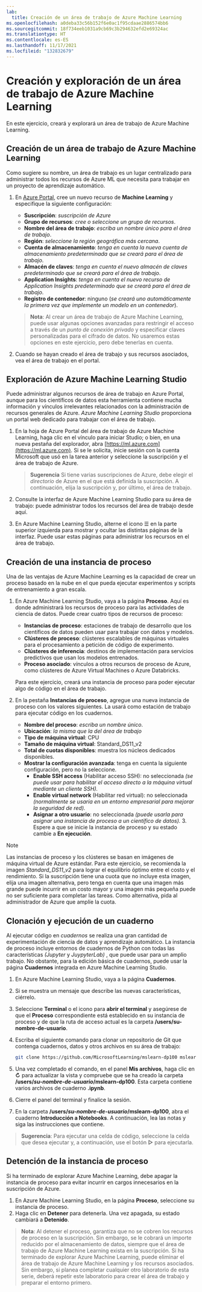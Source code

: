```yaml
---
lab:
  title: Creación de un área de trabajo de Azure Machine Learning
ms.openlocfilehash: a0deba33c56b152f6e0ac1f95cdaae2886574bb6
ms.sourcegitcommit: 18f734eeb1031a9cb69c3b294632efd2e69324ac
ms.translationtype: HT
ms.contentlocale: es-ES
ms.lasthandoff: 11/17/2021
ms.locfileid: "132832679"
---
```

# <a name="create-and-explore-an-azure-machine-learning-workspace"></a>Creación y exploración de un área de trabajo de Azure Machine Learning

En este ejercicio, creará y explorará un área de trabajo de Azure Machine Learning.

## <a name="create-an-azure-machine-learning-workspace"></a>Creación de un área de trabajo de Azure Machine Learning

Como sugiere su nombre, un área de trabajo es un lugar centralizado para administrar todos los recursos de Azure ML que necesita para trabajar en un proyecto de aprendizaje automático.

1. En [Azure Portal](https://portal.azure.com), cree un nuevo recurso de **Machine Learning** y especifique la siguiente configuración:

    - **Suscripción**: *suscripción de Azure*
    - **Grupo de recursos**: *cree o seleccione un grupo de recursos*.
    - **Nombre del área de trabajo**: *escriba un nombre único para el área de trabajo*.
    - **Región**: *seleccione la región geográfica más cercana*.
    - **Cuenta de almacenamiento**: *tenga en cuenta la nueva cuenta de almacenamiento predeterminada que se creará para el área de trabajo*.
    - **Almacén de claves**: *tenga en cuenta el nuevo almacén de claves predeterminado que se creará para el área de trabajo*.
    - **Application Insights**: *tenga en cuenta el nuevo recurso de Application Insights predeterminado que se creará para el área de trabajo*.
    - **Registro de contenedor**: ninguno (*se creará uno automáticamente la primera vez que implemente un modelo en un contenedor*).

    > **Nota**: Al crear un área de trabajo de Azure Machine Learning, puede usar algunas opciones avanzadas para restringir el acceso a través de un *punto de conexión privado* y especificar claves personalizadas para el cifrado de datos. No usaremos estas opciones en este ejercicio, pero debe tenerlas en cuenta.

2. Cuando se hayan creado el área de trabajo y sus recursos asociados, vea el área de trabajo en el portal.

## <a name="explore-azure-machine-learning-studio"></a>Exploración de Azure Machine Learning Studio

Puede administrar algunos recursos de área de trabajo en Azure Portal, aunque para los científicos de datos esta herramienta contiene mucha información y vínculos irrelevantes relacionados con la administración de recursos generales de Azure. *Azure Machine Learning Studio* proporciona un portal web dedicado para trabajar con el área de trabajo.

1. En la hoja de Azure Portal del área de trabajo de Azure Machine Learning, haga clic en el vínculo para iniciar Studio; o bien, en una nueva pestaña del explorador, abra [https://ml.azure.com](https://ml.azure.com). Si se le solicita, inicie sesión con la cuenta Microsoft que usó en la tarea anterior y seleccione la suscripción y el área de trabajo de Azure.

    > **Sugerencia** Si tiene varias suscripciones de Azure, debe elegir el *directorio* de Azure en el que está definida la suscripción. A continuación, elija la suscripción y, por último, el área de trabajo.

2. Consulte la interfaz de Azure Machine Learning Studio para su área de trabajo: puede administrar todos los recursos del área de trabajo desde aquí.
3. En Azure Machine Learning Studio, alterne el icono &#9776; en la parte superior izquierda para mostrar y ocultar las distintas páginas de la interfaz. Puede usar estas páginas para administrar los recursos en el área de trabajo.

## <a name="create-a-compute-instance"></a>Creación de una instancia de proceso

Una de las ventajas de Azure Machine Learning es la capacidad de crear un proceso basado en la nube en el que pueda ejecutar experimentos y scripts de entrenamiento a gran escala.

1. En Azure Machine Learning Studio, vaya a la página **Proceso**. Aquí es donde administrará los recursos de proceso para las actividades de ciencia de datos. Puede crear cuatro tipos de recursos de proceso:
    - **Instancias de proceso**: estaciones de trabajo de desarrollo que los científicos de datos pueden usar para trabajar con datos y modelos.
    - **Clústeres de proceso**: clústeres escalables de máquinas virtuales para el procesamiento a petición de código de experimento.
    - **Clústeres de inferencia**: destinos de implementación para servicios predictivos que usan los modelos entrenados.
    - **Proceso asociado**: vínculos a otros recursos de proceso de Azure, como clústeres de Azure Virtual Machines o Azure Databricks.

    Para este ejercicio, creará una instancia de proceso para poder ejecutar algo de código en el área de trabajo.

2. En la pestaña **Instancias de proceso**, agregue una nueva instancia de proceso con los valores siguientes. La usará como estación de trabajo para ejecutar código en los cuadernos.
    - **Nombre del proceso**: *escriba un nombre único*.
    - **Ubicación**: *la misma que la del área de trabajo*
    - **Tipo de máquina virtual**: CPU
    - **Tamaño de máquina virtual**: Standard_DS11_v2
    - **Total de cuotas disponibles**: muestra los núcleos dedicados disponibles.
    - **Mostrar la configuración avanzada**: tenga en cuenta la siguiente configuración, pero no la seleccione. 
        - **Enable SSH access** (Habilitar acceso SSH): no seleccionada *(se puede usar para habilitar el acceso directo a la máquina virtual mediante un cliente SSH).*
        - **Enable virtual network** (Habilitar red virtual): no seleccionada *(normalmente se usaría en un entorno empresarial para mejorar la seguridad de red).*
        - **Asignar a otro usuario**: no seleccionada *(puede usarla para asignar una instancia de proceso a un científico de datos).* 3. Espere a que se inicie la instancia de proceso y su estado cambie a **En ejecución**.

> [!NOTE]
> Las instancias de proceso y los clústeres se basan en imágenes de máquina virtual de Azure estándar. Para este ejercicio, se recomienda la imagen *Standard_DS11_v2* para lograr el equilibrio óptimo entre el costo y el rendimiento. Si la suscripción tiene una cuota que no incluye esta imagen, elija una imagen alternativa, pero tenga en cuenta que una imagen más grande puede incurrir en un costo mayor y una imagen más pequeña puede no ser suficiente para completar las tareas. Como alternativa, pida al administrador de Azure que amplíe la cuota.

## <a name="clone-and-run-a-notebook"></a>Clonación y ejecución de un cuaderno

Al ejecutar código en *cuadernos* se realiza una gran cantidad de experimentación de ciencia de datos y aprendizaje automático. La instancia de proceso incluye entornos de cuadernos de Python con todas las características *(Jupyter* y *JuypyterLab)* , que puede usar para un amplio trabajo. No obstante, para la edición básica de cuadernos, puede usar la página **Cuadernos** integrada en Azure Machine Learning Studio.

1. En Azure Machine Learning Studio, vaya a la página **Cuadernos**.
2. Si se muestra un mensaje que describe las nuevas características, ciérrelo.
3. Seleccione **Terminal** o el icono para **abrir el terminal** y asegúrese de que el **Proceso** correspondiente está establecido en su instancia de proceso y de que la ruta de acceso actual es la carpeta **/users/su-nombre-de-usuario**.
4. Escriba el siguiente comando para clonar un repositorio de Git que contenga cuadernos, datos y otros archivos en su área de trabajo:

    ```bash
    git clone https://github.com/MicrosoftLearning/mslearn-dp100 mslearn-dp100
    ```

4. Una vez completado el comando, en el panel **Mis archivos**, haga clic en **&#8635;** para actualizar la vista y compruebe que se ha creado la carpeta **/users/*su-nombre-de-usuario*/mslearn-dp100**. Esta carpeta contiene varios archivos de cuaderno **.ipynb**.
5. Cierre el panel del terminal y finalice la sesión.
6. En la carpeta **/users/*su-nombre-de-usuario*/mslearn-dp100**, abra el cuaderno **Introducción a Notebooks**. A continuación, lea las notas y siga las instrucciones que contiene.

> **Sugerencia**: Para ejecutar una celda de código, seleccione la celda que desea ejecutar y, a continuación, use el botón **&#9655;** para ejecutarla.

## <a name="stop-your-compute-instance"></a>Detención de la instancia de proceso

Si ha terminado de explorar Azure Machine Learning, debe apagar la instancia de proceso para evitar incurrir en cargos innecesarios en la suscripción de Azure.

1. En Azure Machine Learning Studio, en la página **Proceso**, seleccione su instancia de proceso.
2. Haga clic en **Detener** para detenerla. Una vez apagada, su estado cambiará a **Detenido**.

> **Nota**: Al detener el proceso, garantiza que no se cobren los recursos de proceso en la suscripción. Sin embargo, se le cobrará un importe reducido por el almacenamiento de datos, siempre que el área de trabajo de Azure Machine Learning exista en la suscripción. Si ha terminado de explorar Azure Machine Learning, puede eliminar el área de trabajo de Azure Machine Learning y los recursos asociados. Sin embargo, si planea completar cualquier otro laboratorio de esta serie, deberá repetir este laboratorio para crear el área de trabajo y preparar el entorno primero.
